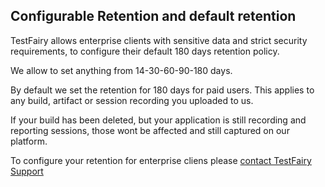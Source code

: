 ## Configurable Retention and default retention

TestFairy allows enterprise clients with sensitive data and strict security requirements, to configure their default 180 days retention policy. 

We allow to set anything from 14-30-60-90-180 days. 

By default we set the retention for 180 days for paid users. This applies to any build, artifact or session recording you uploaded to us. 

If your build has been deleted, but your application is still recording and reporting sessions, those wont be affected and still captured on our platform.

To configure your retention for enterprise cliens please [contact TestFairy Support](https://testfairy.com/contact)
